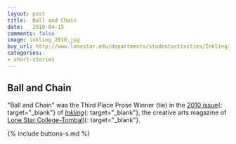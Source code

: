 ```yaml
---
layout: post
title:  Ball and Chain
date:   2010-04-15
comments: false
image: inkling_2010.jpg
buy_url: http://www.lonestar.edu/departments/studentactivities/Inkling2010.pdf
categories: 
- short-stories
---
```


## Ball and Chain

"Ball and Chain" was the Third Place Prose Winner (tie) in the [2010 issue][read]{: target="_blank"} of [*Inkling*][inkling]{: target="_blank"}, the creative
arts magazine of [Lone Star College-Tomball][lsc]{: target="_blank"}.

{% include buttons-s.md %}

<br />
<br />
<br />
<br />
<br />
<br />
<br />
<br />
<br />
<br />
<br />
<br />
<br />
<br />
<br />

[read]:http://www.lonestar.edu/departments/studentactivities/Inkling2010.pdf
[inkling]:http://www.lonestar.edu/past-inkling-issues.htm
[lsc]:http://www.lonestar.edu/tomball.htm
